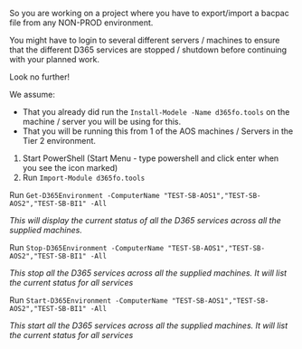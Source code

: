 So you are working on a project where you have to export/import a bacpac file from any NON-PROD environment.

You might have to login to several different servers / machines to ensure that the different D365 services are stopped / shutdown before continuing with your planned work.

Look no further!

We assume:
* That you already did run the `Install-Modele -Name d365fo.tools` on the machine / server you will be using for this. 
* That you will be running this from 1 of the AOS machines / Servers in the Tier 2 environment.

1. Start PowerShell (Start Menu - type powershell and click enter when you see the icon marked)
2. Run `Import-Module d365fo.tools`

Run `Get-D365Environment -ComputerName "TEST-SB-AOS1","TEST-SB-AOS2","TEST-SB-BI1" -All`

*This will display the current status of all the D365 services across all the supplied machines.*

Run `Stop-D365Environment -ComputerName "TEST-SB-AOS1","TEST-SB-AOS2","TEST-SB-BI1" -All`

*This stop all the D365 services across all the supplied machines. It will list the current status for all services*

Run `Start-D365Environment -ComputerName "TEST-SB-AOS1","TEST-SB-AOS2","TEST-SB-BI1" -All`

*This start all the D365 services across all the supplied machines. It will list the current status for all services*